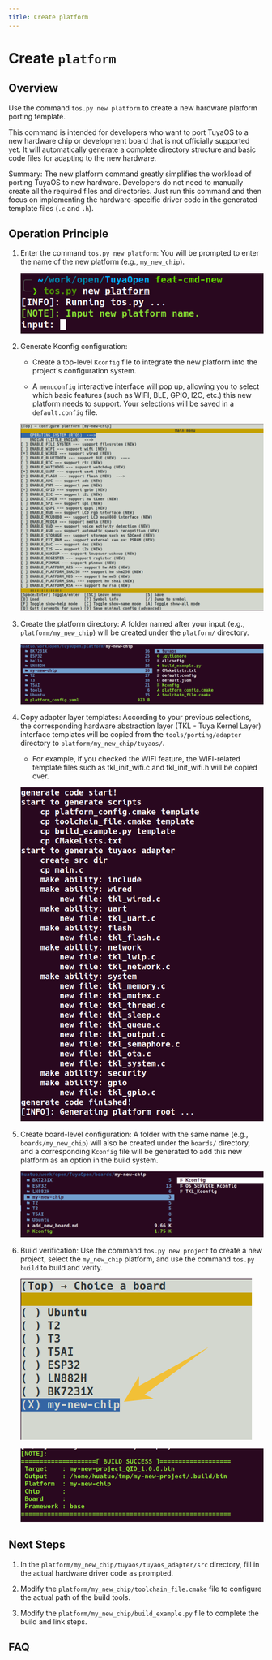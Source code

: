 ```yaml
---
title: Create platform
---
```


# Create `platform`

## Overview

Use the command `tos.py new platform` to create a new hardware platform porting template.

This command is intended for developers who want to port TuyaOS to a new hardware chip or development board that is not officially supported yet. It will automatically generate a complete directory structure and basic code files for adapting to the new hardware.

Summary: The new platform command greatly simplifies the workload of porting TuyaOS to new hardware. Developers do not need to manually create all the required files and directories. Just run this command and then focus on implementing the hardware-specific driver code in the generated template files (`.c` and `.h`).

## Operation Principle

1. Enter the command `tos.py new platform`: You will be prompted to enter the name of the new platform (e.g., `my_new_chip`).

    ![input new platform](../images/new-platform/new-platform-input.png)

1. Generate Kconfig configuration:

    * Create a top-level `Kconfig` file to integrate the new platform into the project's configuration system.

    * A `menuconfig` interactive interface will pop up, allowing you to select which basic features (such as WIFI, BLE, GPIO, I2C, etc.) this new platform needs to support. Your selections will be saved in a `default.config` file.

    ![menuconfig](../images/new-platform/new-platform-menu.png)

1. Create the platform directory: A folder named after your input (e.g., `platform/my_new_chip`) will be created under the `platform/` directory.

    ![new platform folder](../images/new-platform/new-platform-filelist.png)

1. Copy adapter layer templates: According to your previous selections, the corresponding hardware abstraction layer (TKL - Tuya Kernel Layer) interface templates will be copied from the `tools/porting/adapter` directory to `platform/my_new_chip/tuyaos/`.

    * For example, if you checked the WIFI feature, the WIFI-related template files such as tkl_init_wifi.c and tkl_init_wifi.h will be copied over.

    ![new tuyaos](../images/new-platform/new-platform-generate.png)

1. Create board-level configuration: A folder with the same name (e.g., `boards/my_new_chip`) will also be created under the `boards/` directory, and a corresponding `Kconfig` file will be generated to add this new platform as an option in the build system.

    ![new board folder](../images/new-platform/new-platform-filelist2.png)

1. Build verification: Use the command `tos.py new project` to create a new project, select the `my_new_chip` platform, and use the command `tos.py build` to build and verify.

    ![new project](../images/new-platform/new-platform-build.png)

    ![build project](../images/new-platform/new-platform-build2.png)

## Next Steps

1. In the `platform/my_new_chip/tuyaos/tuyaos_adapter/src` directory, fill in the actual hardware driver code as prompted.

1. Modify the `platform/my_new_chip/toolchain_file.cmake` file to configure the actual path of the build tools.

1. Modify the `platform/my_new_chip/build_example.py` file to complete the build and link steps.

## FAQ
